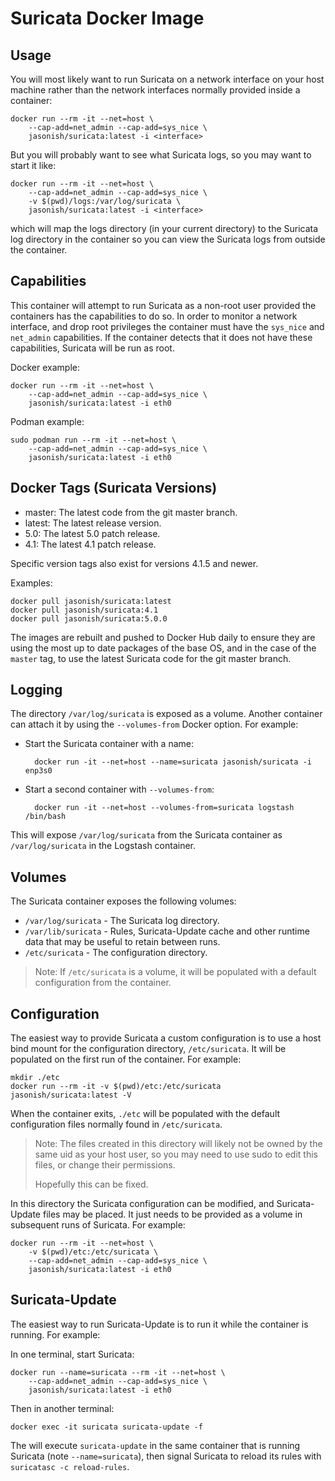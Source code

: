 # Suricata Docker Image

## Usage

You will most likely want to run Suricata on a network interface on
your host machine rather than the network interfaces normally provided
inside a container:

    docker run --rm -it --net=host \
        --cap-add=net_admin --cap-add=sys_nice \
        jasonish/suricata:latest -i <interface>

But you will probably want to see what Suricata logs, so you may want
to start it like:

    docker run --rm -it --net=host \
        --cap-add=net_admin --cap-add=sys_nice \
        -v $(pwd)/logs:/var/log/suricata \
		jasonish/suricata:latest -i <interface>

which will map the logs directory (in your current directory) to the
Suricata log directory in the container so you can view the Suricata
logs from outside the container.

## Capabilities

This container will attempt to run Suricata as a non-root user
provided the containers has the capabilities to do so. In order to
monitor a network interface, and drop root privileges the container
must have the `sys_nice` and `net_admin` capabilities. If the
container detects that it does not have these capabilities, Suricata
will be run as root.

Docker example:

    docker run --rm -it --net=host \
        --cap-add=net_admin --cap-add=sys_nice \
        jasonish/suricata:latest -i eth0

Podman example:

    sudo podman run --rm -it --net=host \
        --cap-add=net_admin --cap-add=sys_nice \
        jasonish/suricata:latest -i eth0

## Docker Tags (Suricata Versions)

- master: The latest code from the git master branch.
- latest: The latest release version.
- 5.0: The latest 5.0 patch release.
- 4.1: The latest 4.1 patch release.

Specific version tags also exist for versions 4.1.5 and newer.

Examples:

    docker pull jasonish/suricata:latest
    docker pull jasonish/suricata:4.1
    docker pull jasonish/suricata:5.0.0

The images are rebuilt and pushed to Docker Hub daily to ensure they
are using the most up to date packages of the base OS, and in the case
of the `master` tag, to use the latest Suricata code for the git
master branch.

## Logging

The directory `/var/log/suricata` is exposed as a volume. Another
container can attach it by using the `--volumes-from` Docker option.
For example:

- Start the Suricata container with a name:

        docker run -it --net=host --name=suricata jasonish/suricata -i enp3s0

- Start a second container with `--volumes-from`:

        docker run -it --net=host --volumes-from=suricata logstash /bin/bash

This will expose `/var/log/suricata` from the Suricata container as
`/var/log/suricata` in the Logstash container.

## Volumes

The Suricata container exposes the following volumes:

- `/var/log/suricata` - The Suricata log directory.
- `/var/lib/suricata` - Rules, Suricata-Update cache and other runtime
    data that may be useful to retain between runs.
- `/etc/suricata` - The configuration directory.

> Note: If `/etc/suricata` is a volume, it will be populated with a
> default configuration from the container.

## Configuration

The easiest way to provide Suricata a custom configuration is to use a
host bind mount for the configuration directory, `/etc/suricata`. It
will be populated on the first run of the container. For example:

    mkdir ./etc
    docker run --rm -it -v $(pwd)/etc:/etc/suricata jasonish/suricata:latest -V

When the container exits, `./etc` will be populated with the default
configuration files normally found in `/etc/suricata`.

> Note: The files created in this directory will likely not be owned
> by the same uid as your host user, so you may need to use sudo to
> edit this files, or change their permissions.
>
> Hopefully this can be fixed.

In this directory the Suricata configuration can be modified, and
Suricata-Update files may be placed. It just needs to be provided as a
volume in subsequent runs of Suricata. For example:

    docker run --rm -it --net=host \
        -v $(pwd)/etc:/etc/suricata \
        --cap-add=net_admin --cap-add=sys_nice \
        jasonish/suricata:latest -i eth0

## Suricata-Update

The easiest way to run Suricata-Update is to run it while the
container is running. For example:

In one terminal, start Suricata:

    docker run --name=suricata --rm -it --net=host \
        --cap-add=net_admin --cap-add=sys_nice \
        jasonish/suricata:latest -i eth0

Then in another terminal:

    docker exec -it suricata suricata-update -f

The will execute `suricata-update` in the same container that is
running Suricata (note `--name=suricata`), then signal Suricata to
reload its rules with `suricatasc -c reload-rules`.
